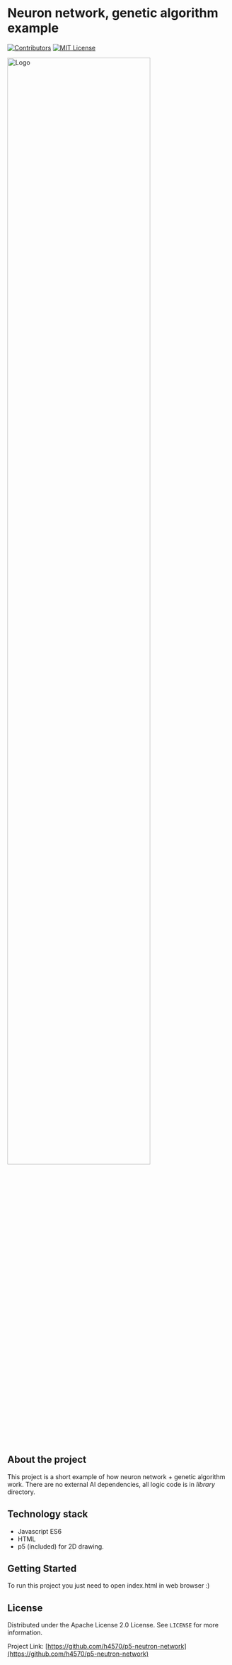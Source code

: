 # Neuron network, genetic algorithm example

[![Contributors][contributors-shield]][contributors-url]
[![MIT License][license-shield]][license-url]

<img src="http://apgcglz.cluster028.hosting.ovh.net/github/p5-neutron-network/main.gif" alt="Logo" width="80%" height="auto">


## About the project
This project is a short example of how neuron network + genetic algorithm work. There are no external AI dependencies, all logic code is in *library* directory.
 
## Technology stack 

* Javascript ES6
* HTML
* p5 (included) for 2D drawing.

## Getting Started  

To run this project you just need to open index.html in web browser :)  

## License  

Distributed under the Apache License 2.0 License. See `LICENSE` for more information. 

Project Link: [https://github.com/h4570/p5-neutron-network](https://github.com/h4570/p5-neutron-network)  

[contributors-shield]: https://img.shields.io/github/contributors/h4570/p5-neutron-network.svg?style=flat-square  
[contributors-url]: https://github.com/h4570/p5-neutron-network/graphs/contributors 
[license-shield]: https://img.shields.io/github/license/h4570/p5-neutron-network.svg?style=flat-square  
[license-url]: https://github.com/h4570/p5-neutron-network/blob/master/LICENSE  